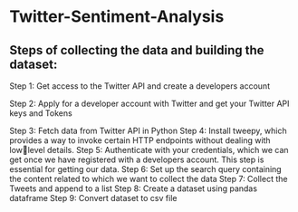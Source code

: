 # Twitter-Sentiment-Analysis
## Steps of collecting the data and building the dataset:
Step 1: Get access to the Twitter API and create a developers account  

Step 2: Apply for a developer account with Twitter and get your Twitter API keys and Tokens  

Step 3: Fetch data from Twitter API in Python
Step 4: Install tweepy, which provides a way to invoke certain HTTP endpoints without dealing with lowlevel details.
Step 5: Authenticate with your credentials, which we can get once we have registered with a developers 
account. This step is essential for getting our data. 
Step 6: Set up the search query containing the content related to which we want to collect the data
Step 7: Collect the Tweets and append to a list
Step 8: Create a dataset using pandas dataframe
Step 9: Convert dataset to csv file
